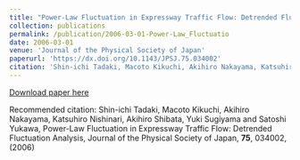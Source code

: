 ```yaml
---
title: "Power-Law Fluctuation in Expressway Traffic Flow: Detrended Fluctuation Analysis"
collection: publications
permalink: /publication/2006-03-01-Power-Law_Fluctuatio
date: 2006-03-01
venue: 'Journal of the Physical Society of Japan'
paperurl: 'https://dx.doi.org/10.1143/JPSJ.75.034002'
citation: 'Shin-ichi Tadaki, Macoto Kikuchi, Akihiro Nakayama, Katsuhiro Nishinari, Akihiro Shibata, Yuki Sugiyama and Satoshi Yukawa, Power-Law Fluctuation in Expressway Traffic Flow: Detrended Fluctuation Analysis, Journal of the Physical Society of Japan, <b>75</b>, 034002, (2006)'
---
```


<a href='https://dx.doi.org/10.1143/JPSJ.75.034002'>Download paper here</a>

Recommended citation: Shin-ichi Tadaki, Macoto Kikuchi, Akihiro Nakayama, Katsuhiro Nishinari, Akihiro Shibata, Yuki Sugiyama and Satoshi Yukawa, Power-Law Fluctuation in Expressway Traffic Flow: Detrended Fluctuation Analysis, Journal of the Physical Society of Japan, <b>75</b>, 034002, (2006)